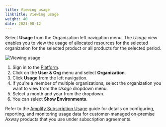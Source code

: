 ```yaml
---
title: Viewing usage
linkTitle: Viewing usage
weight: 40
date: 2021-08-12
---
```

Select **Usage** from the Organization left navigation menu. The *Usage* view enables you to view the usage of allocated resources for the selected organization for the selected product or all products for the selected period.

![Viewing usage](/Images/usage_tab.png)

1. Sign in to the [Platform](https://platform.axway.com/).
2. Click on the **User & Org** menu and select **Organization**.
3. Click **Usage** from the left navigation.
4. If you're a member of multiple organizations, select the organization you want to view from the *Usage* dropdown menu.
5. Select a month and year from the dropdown.
6. You can select **Show Environments**.

Refer to the [Amplify Subscription Usage](https://docs.axway.com/bundle/subusage_11_en/page/amplify_subscription_usage_and_reporting.html) guide for details on configuring, reporting, and monitoring usage data for customer-managed on-premise Axway products that you use under subscription agreements.